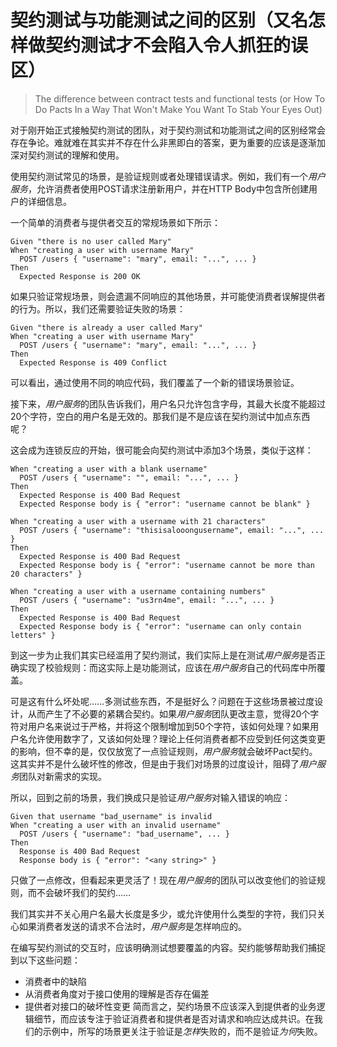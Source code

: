 # 契约测试与功能测试之间的区别（又名怎样做契约测试才不会陷入令人抓狂的误区）

> The difference between contract tests and functional tests (or How To Do Pacts In a Way That Won't Make You Want To Stab Your Eyes Out)


对于刚开始正式接触契约测试的团队，对于契约测试和功能测试之间的区别经常会存在争论。难就难在其实并不存在什么非黑即白的答案，更为重要的应该是逐渐加深对契约测试的理解和使用。

使用契约测试常见的场景，是验证规则或者处理错误请求。例如，我们有一个*用户服务*，允许消费者使用POST请求注册新用户，并在HTTP Body中包含所创建用户的详细信息。

一个简单的消费者与提供者交互的常规场景如下所示：
```
Given "there is no user called Mary"
When "creating a user with username Mary"
  POST /users { "username": "mary", email: "...", ... }
Then
  Expected Response is 200 OK
```

如果只验证常规场景，则会遗漏不同响应的其他场景，并可能使消费者误解提供者的行为。所以，我们还需要验证失败的场景：

```
Given "there is already a user called Mary"
When "creating a user with username Mary"
  POST /users { "username": "mary", email: "...", ... }
Then
  Expected Response is 409 Conflict
```

可以看出，通过使用不同的响应代码，我们覆盖了一个新的错误场景验证。

接下来，*用户服务*的团队告诉我们，用户名只允许包含字母，其最大长度不能超过20个字符，空白的用户名是无效的。那我们是不是应该在契约测试中加点东西呢？

这会成为连锁反应的开始，很可能会向契约测试中添加3个场景，类似于这样：
```
When "creating a user with a blank username"
  POST /users { "username": "", email: "...", ... }
Then
  Expected Response is 400 Bad Request
  Expected Response body is { "error": "username cannot be blank" }
```

```
When "creating a user with a username with 21 characters"
  POST /users { "username": "thisisalooongusername", email: "...", ... }
Then
  Expected Response is 400 Bad Request
  Expected Response body is { "error": "username cannot be more than 20 characters" }
```

```
When "creating a user with a username containing numbers"
  POST /users { "username": "us3rn4me", email: "...", ... }
Then
  Expected Response is 400 Bad Request
  Expected Response body is { "error": "username can only contain letters" }
```

到这一步为止我们其实已经滥用了契约测试，我们实际上是在测试*用户服务*是否正确实现了校验规则：而这实际上是功能测试，应该在*用户服务*自己的代码库中所覆盖。

可是这有什么坏处呢……多测试些东西，不是挺好么？问题在于这些场景被过度设计，从而产生了不必要的紧耦合契约。如果*用户服务*团队更改主意，觉得20个字符对用户名来说过于严格，并将这个限制增加到50个字符，该如何处理？如果用户名允许使用数字了，又该如何处理？理论上任何消费者都不应受到任何这类变更的影响，但不幸的是，仅仅放宽了一点验证规则，*用户服务*就会破坏Pact契约。这其实并不是什么破坏性的修改，但是由于我们对场景的过度设计，阻碍了*用户服务*团队对新需求的实现。

所以，回到之前的场景，我们换成只是验证*用户服务*对输入错误的响应：
```
Given that username "bad_username" is invalid
When "creating a user with an invalid username"
  POST /users { "username": "bad_username", ... }
Then
  Response is 400 Bad Request
  Response body is { "error": "<any string>" }
```

只做了一点修改，但看起来更灵活了！现在*用户服务*的团队可以改变他们的验证规则，而不会破坏我们的契约……

我们其实并不关心用户名最大长度是多少，或允许使用什么类型的字符，我们只关心如果消费者发送的请求不合法时，*用户服务*是怎样响应的。

在编写契约测试的交互时，应该明确测试想要覆盖的内容。契约能够帮助我们捕捉到以下这些问题：
- 消费者中的缺陷
- 从消费者角度对于接口使用的理解是否存在偏差
- 提供者对接口的破坏性变更
简而言之，契约场景不应该深入到提供者的业务逻辑细节，而应该专注于验证消费者和提供者是否对请求和响应达成共识。在我们的示例中，所写的场景更关注于验证是*怎样*失败的，而不是验证*为何*失败。